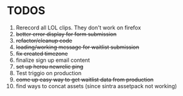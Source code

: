 # TODOS
1. Rerecord all LOL clips. They don't work on firefox
2. ~~better error display for form submission~~
3. ~~refactor/cleanup code~~
4. ~~loading/working message for waitlist submission~~
5. ~~fix created timezone~~
6. finalize sign up email content
7. ~~set up herou newrelic ping~~
8. Test triggio on production
9. ~~come up easy way to get waitlist data from production~~
10. find ways to concat assets (since sintra assetpack not working)